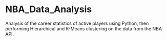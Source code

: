 # NBA_Data_Analysis
Analysis of the career statistics of active players using Python, then performing Hierarchical and K-Means clustering on the data from the NBA API.
